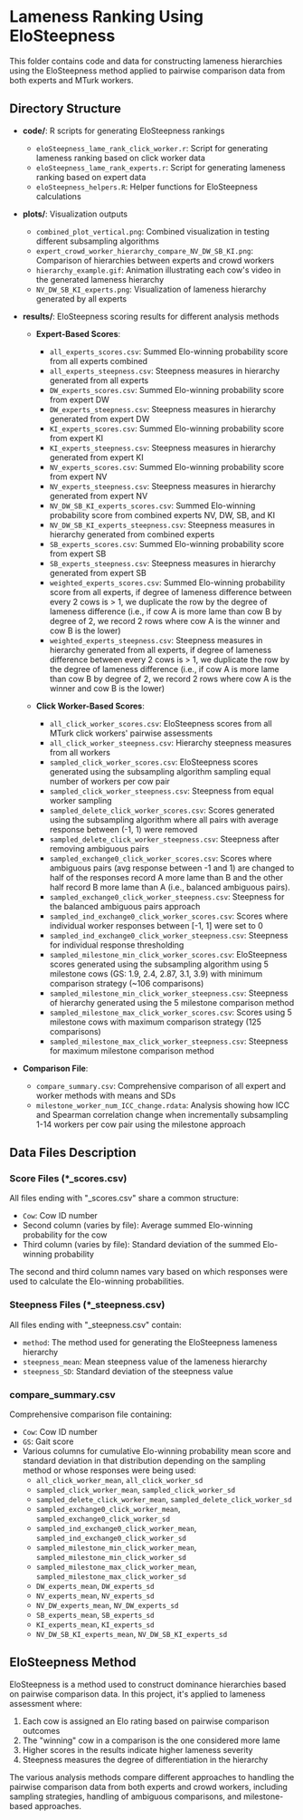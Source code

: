 # Lameness Ranking Using EloSteepness

This folder contains code and data for constructing lameness hierarchies using the EloSteepness method applied to pairwise comparison data from both experts and MTurk workers.

## Directory Structure

- **code/**: R scripts for generating EloSteepness rankings
  - `eloSteepness_lame_rank_click_worker.r`: Script for generating lameness ranking based on click worker data
  - `eloSteepness_lame_rank_experts.r`: Script for generating lameness ranking based on expert data
  - `eloSteepness_helpers.R`: Helper functions for EloSteepness calculations

- **plots/**: Visualization outputs
  - `combined_plot_vertical.png`: Combined visualization in testing different subsampling algorithms
  - `expert_crowd_worker_hierarchy_compare_NV_DW_SB_KI.png`: Comparison of hierarchies between experts and crowd workers
  - `hierarchy_example.gif`: Animation illustrating each cow's video in the generated lameness hierarchy
  - `NV_DW_SB_KI_experts.png`: Visualization of lameness hierarchy generated by all experts

- **results/**: EloSteepness scoring results for different analysis methods
  - **Expert-Based Scores**:
    - `all_experts_scores.csv`: Summed Elo-winning probability score from all experts combined
    - `all_experts_steepness.csv`: Steepness measures in hierarchy generated from all experts
    - `DW_experts_scores.csv`: Summed Elo-winning probability score from expert DW
    - `DW_experts_steepness.csv`: Steepness measures in hierarchy generated from expert DW
    - `KI_experts_scores.csv`: Summed Elo-winning probability score from expert KI
    - `KI_experts_steepness.csv`: Steepness measures in hierarchy generated from expert KI
    - `NV_experts_scores.csv`: Summed Elo-winning probability score from expert NV
    - `NV_experts_steepness.csv`: Steepness measures in hierarchy generated from expert NV
    - `NV_DW_SB_KI_experts_scores.csv`: Summed Elo-winning probability score from combined experts NV, DW, SB, and KI
    - `NV_DW_SB_KI_experts_steepness.csv`: Steepness measures in hierarchy generated from combined experts
    - `SB_experts_scores.csv`: Summed Elo-winning probability score from expert SB
    - `SB_experts_steepness.csv`: Steepness measures in hierarchy generated from expert SB
    - `weighted_experts_scores.csv`: Summed Elo-winning probability score from all experts, if degree of lameness difference between every 2 cows is > 1, we duplicate the row by the degree of lameness difference (i.e., if cow A is more lame than cow B by degree of 2, we record 2 rows where cow A is the winner and cow B is the lower)
    - `weighted_experts_steepness.csv`: Steepness measures in hierarchy generated from all experts, if degree of lameness difference between every 2 cows is > 1, we duplicate the row by the degree of lameness difference (i.e., if cow A is more lame than cow B by degree of 2, we record 2 rows where cow A is the winner and cow B is the lower)
  
  - **Click Worker-Based Scores**:
    - `all_click_worker_scores.csv`: EloSteepness scores from all MTurk click workers' pairwise assessments
    - `all_click_worker_steepness.csv`: Hierarchy steepness measures from all workers
    - `sampled_click_worker_scores.csv`: EloSteepness scores generated using the subsampling algorithm sampling equal number of workers per cow pair
    - `sampled_click_worker_steepness.csv`: Steepness from equal worker sampling
    - `sampled_delete_click_worker_scores.csv`: Scores generated using the subsampling algorithm where all pairs with average response between (-1, 1) were removed
    - `sampled_delete_click_worker_steepness.csv`: Steepness after removing ambiguous pairs
    - `sampled_exchange0_click_worker_scores.csv`: Scores where ambiguous pairs (avg response between -1 and 1) are changed to half of the responses record A more lame than B and the other half record B more lame than A (i.e., balanced ambiguous pairs).
    - `sampled_exchange0_click_worker_steepness.csv`: Steepness for the balanced ambiguous pairs approach
    - `sampled_ind_exchange0_click_worker_scores.csv`: Scores where individual worker responses between [-1, 1] were set to 0
    - `sampled_ind_exchange0_click_worker_steepness.csv`: Steepness for individual response thresholding
    - `sampled_milestone_min_click_worker_scores.csv`: EloSteepness scores generated using the subsampling algorithm using 5 milestone cows (GS: 1.9, 2.4, 2.87, 3.1, 3.9) with minimum comparison strategy (~106 comparisons)
    - `sampled_milestone_min_click_worker_steepness.csv`: Steepness of hierarchy generated using the 5 milestone comparison method
    - `sampled_milestone_max_click_worker_scores.csv`: Scores using 5 milestone cows with maximum comparison strategy (125 comparisons)
    - `sampled_milestone_max_click_worker_steepness.csv`: Steepness for maximum milestone comparison method

- **Comparison File**:
  - `compare_summary.csv`: Comprehensive comparison of all expert and worker methods with means and SDs
  - `milestone_worker_num_ICC_change.rdata`: Analysis showing how ICC and Spearman correlation change when incrementally subsampling 1-14 workers per cow pair using the milestone approach

## Data Files Description

### Score Files (*_scores.csv)

All files ending with "_scores.csv" share a common structure:

- `Cow`: Cow ID number
- Second column (varies by file): Average summed Elo-winning probability for the cow
- Third column (varies by file): Standard deviation of the summed Elo-winning probability

The second and third column names vary based on which responses were used to calculate the Elo-winning probabilities.

### Steepness Files (*_steepness.csv)

All files ending with "_steepness.csv" contain:

- `method`: The method used for generating the EloSteepness lameness hierarchy
- `steepness_mean`: Mean steepness value of the lameness hierarchy
- `steepness_SD`: Standard deviation of the steepness value

### compare_summary.csv

Comprehensive comparison file containing:

- `Cow`: Cow ID number
- `GS`: Gait score
- Various columns for cumulative Elo-winning probability mean score and standard deviation in that distribution depending on the sampling method or whose responses were being used:
  - `all_click_worker_mean`, `all_click_worker_sd`
  - `sampled_click_worker_mean`, `sampled_click_worker_sd`
  - `sampled_delete_click_worker_mean`, `sampled_delete_click_worker_sd`
  - `sampled_exchange0_click_worker_mean`, `sampled_exchange0_click_worker_sd`
  - `sampled_ind_exchange0_click_worker_mean`, `sampled_ind_exchange0_click_worker_sd`
  - `sampled_milestone_min_click_worker_mean`, `sampled_milestone_min_click_worker_sd`
  - `sampled_milestone_max_click_worker_mean`, `sampled_milestone_max_click_worker_sd`
  - `DW_experts_mean`, `DW_experts_sd`
  - `NV_experts_mean`, `NV_experts_sd`
  - `NV_DW_experts_mean`, `NV_DW_experts_sd`
  - `SB_experts_mean`, `SB_experts_sd`
  - `KI_experts_mean`, `KI_experts_sd`
  - `NV_DW_SB_KI_experts_mean`, `NV_DW_SB_KI_experts_sd`

## EloSteepness Method

EloSteepness is a method used to construct dominance hierarchies based on pairwise comparison data. In this project, it's applied to lameness assessment where:

1. Each cow is assigned an Elo rating based on pairwise comparison outcomes
2. The "winning" cow in a comparison is the one considered more lame
3. Higher scores in the results indicate higher lameness severity
4. Steepness measures the degree of differentiation in the hierarchy

The various analysis methods compare different approaches to handling the pairwise comparison data from both experts and crowd workers, including sampling strategies, handling of ambiguous comparisons, and milestone-based approaches.
